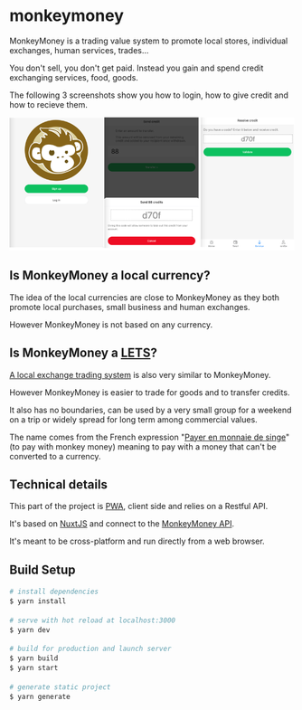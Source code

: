 # monkeymoney

MonkeyMoney is a trading value system to promote local stores, individual exchanges, human services, trades…

You don't sell, you don't get paid. Instead you gain and spend credit exchanging services, food, goods.

The following 3 screenshots show you how to login, how to give credit and how to recieve them.

![MonkeyMoney screenshot](./docs/monkeymoney-screenshot.png)

## Is MonkeyMoney a local currency?

The idea of the local currencies are close to MonkeyMoney as they both promote local purchases, small business and human exchanges.

However MonkeyMoney is not based on any currency.


## Is MonkeyMoney a [LETS](https://en.wikipedia.org/wiki/Local_exchange_trading_system)?

[A local exchange trading system](https://en.wikipedia.org/wiki/Local_exchange_trading_system) is also very similar to MonkeyMoney.

However MonkeyMoney is easier to trade for goods and to transfer credits.

It also has no boundaries, can be used by a very small group for a weekend on a trip or widely spread for long term among commercial values.

The name comes from the French expression "[Payer en monnaie de singe](https://fr.wikipedia.org/wiki/Payer_en_monnaie_de_singe)" (to pay with monkey money) meaning to pay with a money that can't be converted to a currency.

## Technical details

This part of the project is [PWA](https://developer.mozilla.org/en-US/docs/Web/Progressive_web_apps), client side and relies on a Restful API.

It's based on [NuxtJS](http://nuxtjs.org/) and connect to the [MonkeyMoney API](https://github.com/vinyll/MonkeyMoney-api).

It's meant to be cross-platform and run directly from a web browser.


## Build Setup

```bash
# install dependencies
$ yarn install

# serve with hot reload at localhost:3000
$ yarn dev

# build for production and launch server
$ yarn build
$ yarn start

# generate static project
$ yarn generate
```
